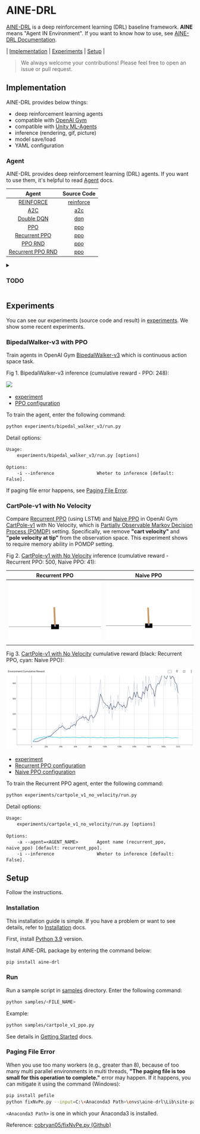 # AINE-DRL

[AINE-DRL](https://github.com/DevSlem/AINE-DRL) is a deep reinforcement learning (DRL) baseline framework. **AINE** means "Agent IN Environment". If you want to know how to use, see [AINE-DRL Documentation](https://devslem.github.io/AINE-DRL/).

| [Implementation](#implementation) | [Experiments](#experiments) | [Setup](#setup) |

> We always welcome your contributions! Please feel free to open an issue or pull request.

## Implementation

AINE-DRL provides below things:

* deep reinforcement learning agents
* compatible with [OpenAI Gym](https://github.com/openai/gym)
* compatible with [Unity ML-Agents](https://github.com/Unity-Technologies/ml-agents)
* inference (rendering, gif, picture)
* model save/load
* YAML configuration

### Agent

AINE-DRL provides deep reinforcement learning (DRL) agents. If you want to use them, it's helpful to read [Agent](https://devslem.github.io/AINE-DRL/agent) docs. 

|Agent|Source Code|
|:---:|:---:|
|[REINFORCE](https://devslem.github.io/AINE-DRL/agent/reinforce)|[reinforce](aine_drl/agent/reinforce/)|
|[A2C](https://devslem.github.io/AINE-DRL/agent/a2c)|[a2c](aine_drl/agent/a2c/)|
|[Double DQN](https://devslem.github.io/AINE-DRL/agent/double-dqn)|[dqn](aine_drl/agent/dqn/)|
|[PPO](https://devslem.github.io/AINE-DRL/agent/ppo)|[ppo](aine_drl/agent/ppo)|
|[Recurrent PPO](https://devslem.github.io/AINE-DRL/recurrent-ppo)|[ppo](aine_drl/agent/ppo/)|
|[PPO RND](https://devslem.github.io/AINE-DRL/agent/ppo-rnd)|[ppo](aine_drl/agent/ppo/)|
|[Recurrent PPO RND](https://devslem.github.io/AINE-DRL/agent/recurrent-ppo-rnd)|[ppo](aine_drl/agent/ppo/)|


<details>
<summary><h3>TODO</h3></summary>

- [ ] DDPG
- [ ] Prioritized Experience Replay 
- [ ] SAC
- [ ] Intrinsic Curiosity Module (ICM)
- [ ] Random Network Distillation (RND)

</details>

## Experiments

You can see our experiments (source code and result) in [experiments](experiments/). We show some recent experiments.

### BipedalWalker-v3 with PPO

Train agents in OpenAI Gym [BipedalWalker-v3](https://github.com/openai/gym/wiki/BipedalWalker-v2) which is continuous action space task.

Fig 1. BipedalWalker-v3 inference (cumulative reward - PPO: 248):

![](images/BipedalWalker-v3_PPO.gif)

* [experiment](experiments/bipedal_walker_v3/)
* [PPO configuration](config/experiments/bipedal_walker_v3_ppo.yaml)

To train the agent, enter the following command:

```bash
python experiments/bipedal_walker_v3/run.py
```

Detail options:

```
Usage:
    experiments/bipedal_walker_v3/run.py [options]

Options:
    -i --inference                Wheter to inference [default: False].
```

If paging file error happens, see [Paging File Error](#paging-file-error).

### CartPole-v1 with No Velocity

Compare [Recurrent PPO](https://github.com/DevSlem/AINE-DRL/wiki/Recurrent-PPO) (using LSTM) and [Naive PPO](https://github.com/DevSlem/AINE-DRL/wiki/PPO) in OpenAI Gym [CartPole-v1](https://github.com/openai/gym/wiki/CartPole-v0) with No Velocity, which is [Partially Observable Markov Decision Process (POMDP)](https://en.wikipedia.org/wiki/Partially_observable_Markov_decision_process) setting. Specifically, we remove **"cart velocity"** and **"pole velocity at tip"** from the observation space. This experiment shows to require memory ability in POMDP setting.

Fig 2. [CartPole-v1 with No Velocity](https://github.com/openai/gym/wiki/CartPole-v0) inference (cumulative reward - Recurrent PPO: 500, Naive PPO: 41):

|Recurrent PPO|Naive PPO|
|:---:|:---:|
|![](images/CartPole-v1-NoVelocity_RecurrentPPO.gif)|![](images/CartPole-v1-NoVelocity_NaivePPO.gif)|

Fig 3. [CartPole-v1 with No Velocity](https://github.com/openai/gym/wiki/CartPole-v0) cumulative reward (black: Recurrent PPO, cyan: Naive PPO):

![](images/cartpole-v1-no-velocity-cumulative-reward.png)

* [experiment](experiments/cartpole_v1_no_velocity/)
* [Recurrent PPO configuration](config/experiments/cartpole_v1_no_velocity_recurrent_ppo.yaml)
* [Naive PPO configuration](config/experiments/cartpole_v1_no_velocity_naive_ppo.yaml)

To train the Recurrent PPO agent, enter the following command:

```bash
python experiments/cartpole_v1_no_velocity/run.py
```

Detail options:

```
Usage:
    experiments/cartpole_v1_no_velocity/run.py [options]

Options:
    -a --agent=<AGENT_NAME>       Agent name (recurrent_ppo, naive_ppo) [default: recurrent_ppo].
    -i --inference                Wheter to inference [default: False].
```

## Setup

Follow the instructions.

### Installation

This installation guide is simple. If you have a problem or want to see details, refer to [Installation](https://devslem.github.io/AINE-DRL/installation.html) docs.

First, install [Python 3.9](https://www.python.org/) version.

Install AINE-DRL package by entering the command below:

```bash
pip install aine-drl
```

### Run

Run a sample script in [samples](samples/) directory. Enter the following command:

```bash
python samples/<FILE_NAME>
```

Example:

```bash
python samples/cartpole_v1_ppo.py
```

See details in [Getting Started](https://devslem.github.io/AINE-DRL/getting-started/) docs.

### Paging File Error

When you use too many workers (e.g., greater than 8), because of too many multi parallel environments in multi threads, **"The paging file is too small for this operation to complete."** error may happen. If it happens, you can mitigate it using the command (Windows):

```bash
pip install pefile
python fixNvPe.py --input=C:\<Anaconda3 Path>\envs\aine-drl\Lib\site-packages\torch\lib\*.dll
```

`<Anaconda3 Path>` is one in which your Anaconda3 is installed.

Reference: [cobryan05/fixNvPe.py (Github)](https://gist.github.com/cobryan05/7d1fe28dd370e110a372c4d268dcb2e5)  
